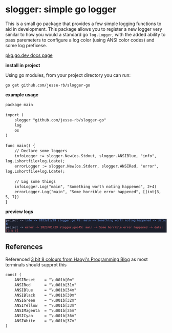 # slogger: simple go logger

This is a small go package that provides a few simple logging functions to aid in development.
This package allows you to register a new logger very similar to how you would a standard go `log.Logger`,
with the added ability to pass paremeters to configure a log color (using ANSI color codes) and some log prefixese.

[pkg.go.dev docs page](https://pkg.go.dev/github.com/jesse-rb/slogger-go)


**install in project**

Using go modules, from your project directory you can run:

```
go get github.com/jesse-rb/slogger-go 
```


**example usage**

```
package main

import (
	slogger "github.com/jesse-rb/slogger-go"
    log
    os
)

func main() {
    // Declare some loggers
    infoLogger := slogger.New(os.Stdout, slogger.ANSIBlue, "info", log.Lshortfile+log.Ldate);
    errorLogger := slogger.New(os.Stderr, slogger.ANSIRed, "error", log.Lshortfile+log.Ldate);

    // Log some things
    infoLogger.Log("main", "Something worth noting happened", 2+4)
    errorLogger.Log("main", "Some horrible error happened", []int{3, 5, 7})
}
```

**preview logs**

![preview image A](previews/preview-a.png)


## References

Referenced [3 bit 8 colours from Haoyi's Programming Blog](https://www.lihaoyi.com/post/BuildyourownCommandLinewithANSIescapecodes.html#8-colors)
as most terminals should supprot this
```
const (
    ANSIReset    = "\u001b[0m"
    ANSIRed      = "\u001b[31m"
    ANSIBlue     = "\u001b[34m"
    ANSIBlack    = "\u001b[30m"
    ANSIGreen    = "\u001b[32m"
    ANSIYellow   = "\u001b[33m"
    ANSIMagenta  = "\u001b[35m"
    ANSICyan     = "\u001b[36m"
    ANSIWhite    = "\u001b[37m"
)
```

